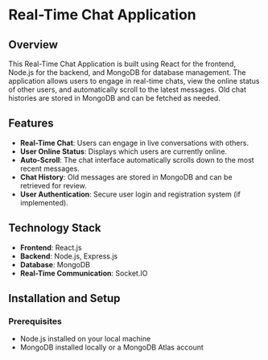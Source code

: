 # Real-Time Chat Application

## Overview
This Real-Time Chat Application is built using React for the frontend, Node.js for the backend, and MongoDB for database management. The application allows users to engage in real-time chats, view the online status of other users, and automatically scroll to the latest messages. Old chat histories are stored in MongoDB and can be fetched as needed.

## Features
- **Real-Time Chat**: Users can engage in live conversations with others.
- **User Online Status**: Displays which users are currently online.
- **Auto-Scroll**: The chat interface automatically scrolls down to the most recent messages.
- **Chat History**: Old messages are stored in MongoDB and can be retrieved for review.
- **User Authentication**: Secure user login and registration system (if implemented).
  
## Technology Stack
- **Frontend**: React.js
- **Backend**: Node.js, Express.js
- **Database**: MongoDB
- **Real-Time Communication**: Socket.IO

## Installation and Setup

### Prerequisites
- Node.js installed on your local machine
- MongoDB installed locally or a MongoDB Atlas account

